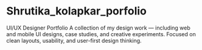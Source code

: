 # Shrutika_kolapkar_porfolio
UI/UX Designer Portfolio A collection of my design work — including web and mobile UI designs, case studies, and creative experiments. Focused on clean layouts, usability, and user-first design thinking.
